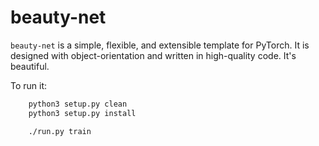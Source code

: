 # beauty-net

`beauty-net` is a simple, flexible, and extensible template for PyTorch. It is designed with object-orientation and written in high-quality code. It's beautiful.

To run it:
``` sh
    python3 setup.py clean
    python3 setup.py install

    ./run.py train
```
